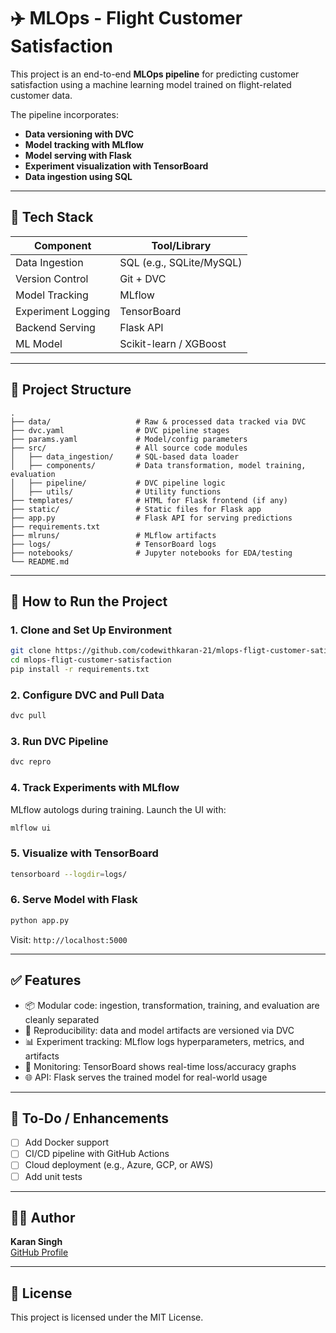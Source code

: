 # ✈️ MLOps - Flight Customer Satisfaction

This project is an end-to-end **MLOps pipeline** for predicting customer satisfaction using a machine learning model trained on flight-related customer data.

The pipeline incorporates:
- **Data versioning with DVC**
- **Model tracking with MLflow**
- **Model serving with Flask**
- **Experiment visualization with TensorBoard**
- **Data ingestion using SQL**

---

## 🔧 Tech Stack

| Component       | Tool/Library            |
|----------------|--------------------------|
| Data Ingestion | SQL (e.g., SQLite/MySQL) |
| Version Control| Git + DVC                |
| Model Tracking | MLflow                   |
| Experiment Logging | TensorBoard         |
| Backend Serving | Flask API               |
| ML Model       | Scikit-learn / XGBoost   |

---

## 📁 Project Structure

```
.
├── data/                   # Raw & processed data tracked via DVC
├── dvc.yaml                # DVC pipeline stages
├── params.yaml             # Model/config parameters
├── src/                    # All source code modules
│   ├── data_ingestion/     # SQL-based data loader
│   ├── components/         # Data transformation, model training, evaluation
│   ├── pipeline/           # DVC pipeline logic
│   ├── utils/              # Utility functions
├── templates/              # HTML for Flask frontend (if any)
├── static/                 # Static files for Flask app
├── app.py                  # Flask API for serving predictions
├── requirements.txt
├── mlruns/                 # MLflow artifacts
├── logs/                   # TensorBoard logs
├── notebooks/              # Jupyter notebooks for EDA/testing
└── README.md
```

---

## 🚀 How to Run the Project

### 1. Clone and Set Up Environment

```bash
git clone https://github.com/codewithkaran-21/mlops-fligt-customer-satisfaction.git
cd mlops-fligt-customer-satisfaction
pip install -r requirements.txt
```

### 2. Configure DVC and Pull Data

```bash
dvc pull
```

### 3. Run DVC Pipeline

```bash
dvc repro
```

### 4. Track Experiments with MLflow

MLflow autologs during training. Launch the UI with:

```bash
mlflow ui
```

### 5. Visualize with TensorBoard

```bash
tensorboard --logdir=logs/
```

### 6. Serve Model with Flask

```bash
python app.py
```

Visit: `http://localhost:5000`

---

## ✅ Features

- 📦 Modular code: ingestion, transformation, training, and evaluation are cleanly separated
- 🔁 Reproducibility: data and model artifacts are versioned via DVC
- 📊 Experiment tracking: MLflow logs hyperparameters, metrics, and artifacts
- 🔎 Monitoring: TensorBoard shows real-time loss/accuracy graphs
- 🌐 API: Flask serves the trained model for real-world usage

---

## 📌 To-Do / Enhancements

- [ ] Add Docker support
- [ ] CI/CD pipeline with GitHub Actions
- [ ] Cloud deployment (e.g., Azure, GCP, or AWS)
- [ ] Add unit tests

---

## 🙋‍♂️ Author

**Karan Singh**  
[GitHub Profile](https://github.com/codewithkaran-21)

---

## 📄 License

This project is licensed under the MIT License.